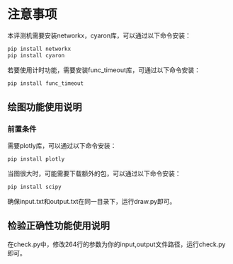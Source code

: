 # 注意事项  
本评测机需要安装networkx，cyaron库，可以通过以下命令安装：  
```bash
pip install networkx
pip install cyaron
```
若要使用计时功能，需要安装func_timeout库，可通过以下命令安装：  
```bash
pip install func_timeout
```

## 绘图功能使用说明  
### 前置条件  
需要plotly库，可以通过以下命令安装：  
```bash
pip install plotly
```
当图很大时，可能需要下载额外的包，可以通过以下命令安装：  
```bash
pip install scipy
```
确保input.txt和output.txt在同一目录下，运行draw.py即可。

## 检验正确性功能使用说明
在check.py中，修改264行的参数为你的input,output文件路径，运行check.py即可。